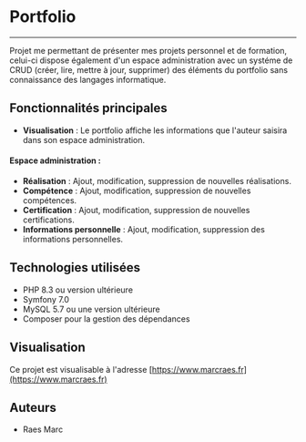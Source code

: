 # Portfolio

---

Projet me permettant de présenter mes projets personnel et de formation,
celui-ci dispose également d'un espace administration avec un systéme de CRUD (créer, lire, mettre à jour, supprimer)
des éléments du portfolio sans connaissance des langages informatique.

## Fonctionnalités principales

- **Visualisation** : Le portfolio affiche les informations que l'auteur saisira dans son espace administration.

#### Espace administration :

- **Réalisation** : Ajout, modification, suppression de nouvelles réalisations.
- **Compétence** : Ajout, modification, suppression de nouvelles compétences.
- **Certification** : Ajout, modification, suppression de nouvelles certifications.
- **Informations personnelle** : Ajout, modification, suppression des informations personnelles.

## Technologies utilisées

- PHP 8.3 ou version ultérieure
- Symfony 7.0
- MySQL 5.7 ou une version ultérieure
- Composer pour la gestion des dépendances

## Visualisation

Ce projet est visualisable à l'adresse [https://www.marcraes.fr](https://www.marcraes.fr)

## Auteurs

- Raes Marc